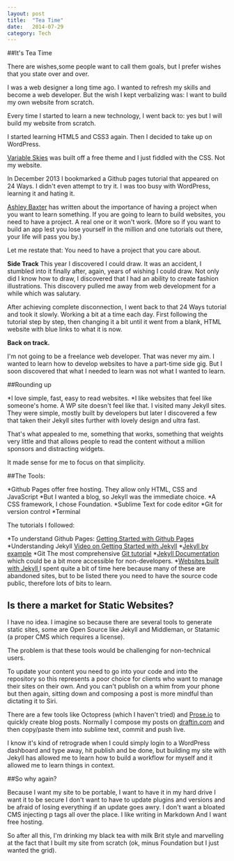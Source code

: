 ```yaml
---
layout: post
title:  "Tea Time"
date:   2014-07-29
category: Tech
---
```


##It's Tea Time


There are wishes,some people want to call them goals, but I prefer wishes that you state over and over.

I was a web designer a long time ago. I wanted to refresh my skills and become a web developer. But the wish I kept verbalizing was: I want to build my own website  from scratch.

Every time I started to learn a new technology, I went back to: yes but I will build my website from scratch.

I started learning HTML5 and CSS3 again. Then I decided to take up on WordPress. 

[Variable Skies](http://www.variableskies.com) was built off a free theme and I just fiddled with the CSS. Not my website. 

In December 2013 I bookmarked a Github pages tutorial that appeared on 24 Ways. 
I didn't even attempt to try it. I was too busy with WordPress, learning it and hating it. 

[Ashley Baxter](http://iamashley.co.uk/blog/how-i-learned-to-code-and-why-there-is-no-shortcut/) has written about the importance of having a project when  you want to learn something. 
If you are going to learn to build websites, you need to have a project. A real one or it won't work. (More so if you want to build an app  lest you lose yourself in the million and one tutorials out there, your life will pass you by.)

Let me restate that: You need to have a project that you care about.

**Side Track**
This year I discovered I could draw. It was an accident, I stumbled into it finally after, again, years of wishing I could draw.  Not only did I know how to draw, I discovered that I had an ability to create fashion illustrations. 
This discovery pulled me away from web development for a while which was salutary.

After achieving complete disconnection, I went back to that 24 Ways tutorial and took it slowly. Working a bit at a time each day. First following the tutorial step by step, then changing it a bit until it went from a blank, HTML website with blue links to what it is now.

**Back on track.**

I'm not going to be a freelance web developer. That was never my aim. I wanted to learn how to develop websites to have a part-time side gig. But I soon discovered that what I needed to learn was not what I wanted to learn. 

##Rounding up

*I love simple, fast, easy to read websites. 
*I like websites that feel like someone's home.
A WP site doesn't feel like that. I visited many Jekyll sites. They were simple, mostly built by developers but later I discovered a few that taken their Jekyll sites further with lovely design and ultra fast.

That's what appealed to me, something that works, something that weights very little and that allows people to read the content without a million sponsors and distracting widgets.

It made sense for me to focus on that simplicity. 

##The Tools:

*Github Pages offer free hosting. They allow only HTML, CSS and JavaScript
*But I wanted a blog, so Jekyll was the immediate choice. 
*A CSS framework, I chose Foundation.
*Sublime Text for code editor
*Git for version control
*Terminal

The tutorials I followed:

*To understand Github Pages: 
[Getting Started with Github Pages](http://24ways.org/2013/get-started-with-github-pages/)
*Understanding Jekyll
[Video on Getting Started with Jekyll](http://youtu.be/iWowJBRMtpc)
*[Jekyll by example](https://www.andrewmunsell.com/tutorials/jekyll-by-example)
*Git
The most comprehensive [Git tutorial](https://www.atlassian.com/git) 
*[Jekyll Documentation ](http://jekyllrb.com/) which could be a bit more accessible for non-developers. 
*[Websites built with Jekyll ](https://github.com/jekyll/jekyll/wiki/Sites)
I spent quite a bit of time here because many of these are abandoned sites, but to be listed there you need to have the source code public, therefore lots of bits to learn.


## Is there a market for Static Websites?

I have no idea. I imagine so because there are several tools to generate static sites, some are Open Source like Jekyll and Middleman, or Statamic (a proper CMS which requires a license).

The problem is that these tools would be challenging for non-technical users.

To update your content you need to go into your code and into the repository so this represents a poor choice for clients who want to manage their sites on their own.
And you can't publish on a whim from your phone but then again, sitting down and composing a post is more mindful than dictating it to Siri.

There are a few tools like Octopress (which I haven't tried) and [Prose.io](http://prose.io/) to quickly create blog posts. Normally I compose my posts on [draftin.com](http://draftin.com) and then copy/paste them into sublime text, commit and push live. 

I know it's kind of retrograde when I could simply login to a WordPress dashboard and type away, hit publish and be done, but building my site with Jekyll has allowed me to learn how to build a workflow for myself and it allowed me to learn things in context.


##So why again?

Because I want my site to be portable,
I want to have it in my hard drive
I want it to be secure
I don't want to have to update plugins and versions and be afraid of losing everything if an update goes awry.
I don't want a bloated CMS injecting p tags all over the place.
I like writing in Markdown
And I want free hosting.

So after all this, I'm drinking my black tea with milk Brit style and marvelling at the fact that I built my site from scratch (ok, minus Foundation but I just wanted the grid).

